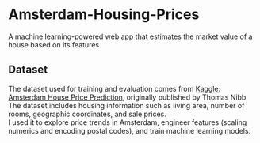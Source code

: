 # Amsterdam-Housing-Prices
A machine learning-powered web app that estimates the market value of a house based on its features.
## Dataset
The dataset used for training and evaluation comes from [Kaggle: Amsterdam House Price Prediction](https://www.kaggle.com/datasets/thomasnibb/amsterdam-house-price-prediction), originally published by Thomas Nibb.  
The dataset includes housing information such as living area, number of rooms, geographic coordinates, and sale prices.  
I used it to explore price trends in Amsterdam, engineer features (scaling numerics and encoding postal codes), and train machine learning models.  
